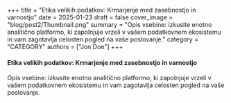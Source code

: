 +++
title = "Etika velikih podatkov: Krmarjenje med zasebnostjo in varnostjo"
date = 2025-01-23
draft = false
cover_image = "blog/post2/Thumbnail.png"
summary = "Opis vsebine: izkusite enotno analitično platformo, ki zapolnjuje vrzeli v vašem podatkovnem ekosistemu in vam zagotavlja celosten pogled na vaše poslovanje."
category = "CATEGORY"
authors = ["Jon Doe"]
+++

#### Etika velikih podatkov: Krmarjenje med zasebnostjo in varnostjo

Opis vsebine: izkusite enotno analitično platformo, ki zapolnjuje vrzeli v vašem podatkovnem ekosistemu in vam zagotavlja celosten pogled na vaše poslovanje.
